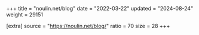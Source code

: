 +++
title = "noulin.net/blog"
date = "2022-03-22"
updated = "2024-08-24"
weight = 29151

[extra]
source = "https://noulin.net/blog/"
ratio = 70
size = 28
+++
